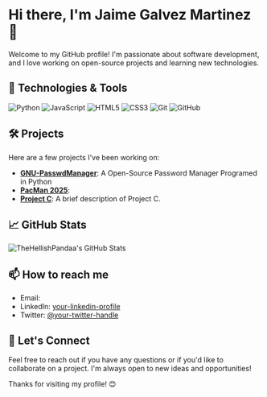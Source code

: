 # Hi there, I'm Jaime Galvez Martinez 👋

Welcome to my GitHub profile! I'm passionate about software development, and I love working on open-source projects and learning new technologies.

## 🔧 Technologies & Tools

![Python](https://img.shields.io/badge/-Python-333333?style=flat&logo=python)
![JavaScript](https://img.shields.io/badge/-JavaScript-333333?style=flat&logo=javascript)
![HTML5](https://img.shields.io/badge/-HTML5-333333?style=flat&logo=html5)
![CSS3](https://img.shields.io/badge/-CSS3-333333?style=flat&logo=css3)
![Git](https://img.shields.io/badge/-Git-333333?style=flat&logo=git)
![GitHub](https://img.shields.io/badge/-GitHub-333333?style=flat&logo=github)


## 🛠️ Projects

Here are a few projects I've been working on:

- [**GNU-PasswdManager**](https://github.com/TheHellishPandaa/GNU-PasswdManager2025): A Open-Source Password Manager Programed in Python 
- [**PacMan 2025**](https://github.com/TheHellishPandaa/Pac-Man2025): 
- [**Project C**](https://github.com/TheHellishPandaa/project-c): A brief description of Project C.

## 📈 GitHub Stats

![TheHellishPandaa's GitHub Stats](https://github-readme-stats.vercel.app/api?username=TheHellishPandaa&show_icons=true&theme=dark)

## 📫 How to reach me

- Email: [](mailto:your-email@example.com)
- LinkedIn: [your-linkedin-profile](https://www.linkedin.com/in/your-linkedin-profile)
- Twitter: [@your-twitter-handle](https://twitter.com/your-twitter-handle)

## 💬 Let's Connect

Feel free to reach out if you have any questions or if you'd like to collaborate on a project. I'm always open to new ideas and opportunities!

Thanks for visiting my profile! 😊
